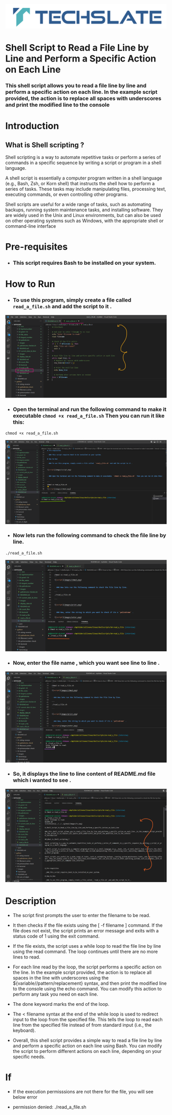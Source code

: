 ![TechSlate](../../../global/images/ts.png)

# Shell Script to Read a File Line by Line and Perform a Specific Action on Each Line

### This shell script allows you to read a file line by line and perform a specific action on each line. In the example script provided, the action is to replace all spaces with underscores and print the modified line to the console
# Introduction

## What is Shell scripting ?

Shell scripting is a way to automate repetitive tasks or perform a series of commands in a specific sequence by writing a script or program in a shell language.

A shell script is essentially a computer program written in a shell language (e.g., Bash, Zsh, or Korn shell) that instructs the shell how to perform a series of tasks. These tasks may include manipulating files, processing text, executing commands, or even controlling other programs.

Shell scripts are useful for a wide range of tasks, such as automating backups, running system maintenance tasks, and installing software. They are widely used in the Unix and Linux environments, but can also be used on other operating systems such as Windows, with the appropriate shell or command-line interface



# Pre-requisites

- ### This script requires Bash to be installed on your system.

# How to Run

- ### To use this program, simply create a file called  `read_a_file.sh` and add the script to it .


![script](images/script.png)


- ### Open the terminal and run the following command to make it executable  `chmod +x read_a_file.sh`  Then you can run it like this:


```
chmod +x read_a_file.sh
```
![script](images/chmod.png)


- ### Now lets run the following command to check the file line by line.

```
./read_a_file.sh

```

![script](images/print.png)


- ### Now, enter the file name , which you want see line to line .

![script](images/enter.png)


- ### So, it displays the line to line content of README.md file which i wanted to see .

![script](images/output.png)




# Description

- The script first prompts the user to enter the filename to be read.

- It then checks if the file exists using the [ -f filename ] command. If the file does not exist, the script prints an error message and exits with a status code of 1 using the exit command.

-  If the file exists, the script uses a while loop to read the file line by line using the read command. The loop continues until there are no more lines to read.

- For each line read by the loop, the script performs a specific action on the line. In the example script provided, the action is to replace all spaces in the line with underscores using the ${variable//pattern/replacement} syntax, and then print the modified line to the console using the echo command. You can modify this action to perform any task you need on each line.

- The done keyword marks the end of the loop.

- The < filename syntax at the end of the while loop is used to redirect input to the loop from the specified file. This tells the loop to read each line from the specified file instead of from standard input (i.e., the keyboard).

- Overall, this shell script provides a simple way to read a file line by line and perform a specific action on each line using Bash. You can modify the script to perform different actions on each line, depending on your specific needs.






# If

- If the execution permisssions are not there for the file, you will see below error

- permission denied: ./read_a_file.sh